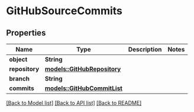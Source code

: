 # GitHubSourceCommits

## Properties

Name | Type | Description | Notes
------------ | ------------- | ------------- | -------------
**object** | **String** |  | 
**repository** | [**models::GitHubRepository**](GitHubRepository.md) |  | 
**branch** | **String** |  | 
**commits** | [**models::GitHubCommitList**](GitHubCommitList.md) |  | 

[[Back to Model list]](../README.md#documentation-for-models) [[Back to API list]](../README.md#documentation-for-api-endpoints) [[Back to README]](../README.md)



